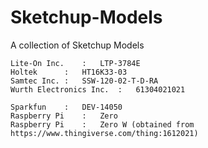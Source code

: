 # Sketchup-Models
A collection of Sketchup Models

```
Lite-On Inc.	:	LTP-3784E
Holtek		:	HT16K33-03
Samtec Inc.	:	SSW-120-02-T-D-RA
Wurth Electronics Inc.	:	61304021021

Sparkfun	:	DEV-14050
Raspberry Pi	:	Zero
Raspberry Pi	:	Zero W (obtained from https://www.thingiverse.com/thing:1612021)

```
